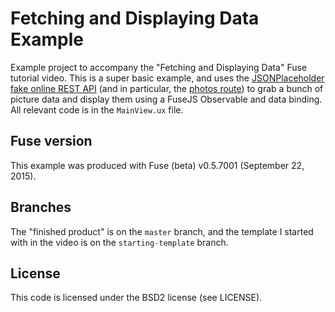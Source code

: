 # Fetching and Displaying Data Example
Example project to accompany the "Fetching and Displaying Data" Fuse tutorial video. This is a super basic example, and uses the [JSONPlaceholder fake online REST API](http://jsonplaceholder.typicode.com) (and in particular, the [photos route](http://jsonplaceholder.typicode.com/photos)) to grab a bunch of picture data and display them using a FuseJS Observable and data binding. All relevant code is in the `MainView.ux` file.

## Fuse version
This example was produced with Fuse (beta) v0.5.7001 (September 22, 2015).

## Branches
The "finished product" is on the `master` branch, and the template I started with in the video is on the `starting-template` branch.

## License
This code is licensed under the BSD2 license (see LICENSE).
